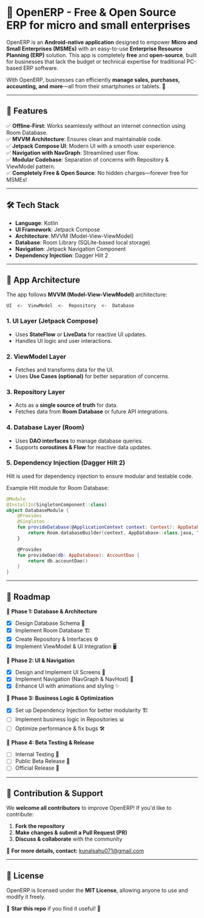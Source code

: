 # 📱 OpenERP - Free & Open Source ERP for micro and small enterprises

OpenERP is an **Android-native application** designed to empower **Micro and Small Enterprises (MSMEs)** with an easy-to-use **Enterprise Resource Planning (ERP)** solution. This app is completely **free** and **open-source**, built for businesses that lack the budget or technical expertise for traditional PC-based ERP software.

With OpenERP, businesses can efficiently **manage sales, purchases, accounting, and more**—all from their smartphones or tablets. 🚀

---

## 📌 Features
✅ **Offline-First**: Works seamlessly without an internet connection using Room Database.  
✅ **MVVM Architecture**: Ensures clean and maintainable code.  
✅ **Jetpack Compose UI**: Modern UI with a smooth user experience.  
✅ **Navigation with NavGraph**: Streamlined user flow.  
✅ **Modular Codebase**: Separation of concerns with Repository & ViewModel pattern.  
✅ **Completely Free & Open Source**: No hidden charges—forever free for MSMEs!  

---

## 🛠️ Tech Stack
- **Language**: Kotlin
- **UI Framework**: Jetpack Compose
- **Architecture**: MVVM (Model-View-ViewModel)
- **Database**: Room Library (SQLite-based local storage)
- **Navigation**: Jetpack Navigation Component
- **Dependency Injection**: Dagger Hilt 2

---

## 📂 App Architecture

The app follows **MVVM (Model-View-ViewModel)** architecture:
```
UI  <-  ViewModel  <-  Repository  <-  Database
```

### **1. UI Layer (Jetpack Compose)**
- Uses **StateFlow** or **LiveData** for reactive UI updates.
- Handles UI logic and user interactions.

### **2. ViewModel Layer**
- Fetches and transforms data for the UI.
- Uses **Use Cases (optional)** for better separation of concerns.

### **3. Repository Layer**
- Acts as a **single source of truth** for data.
- Fetches data from **Room Database** or future API integrations.

### **4. Database Layer (Room)**
- Uses **DAO interfaces** to manage database queries.
- Supports **coroutines & Flow** for reactive data updates.

### **5. Dependency Injection (Dagger Hilt 2)**
Hilt is used for dependency injection to ensure modular and testable code.

Example Hilt module for Room Database:
```kotlin
@Module
@InstallIn(SingletonComponent::class)
object DatabaseModule {
    @Provides
    @Singleton
    fun provideDatabase(@ApplicationContext context: Context): AppDatabase {
        return Room.databaseBuilder(context, AppDatabase::class.java, "openerp.db").build()
    }

    @Provides
    fun provideDao(db: AppDatabase): AccountDao {
        return db.accountDao()
    }
}
```

---

## 📅 Roadmap
🚀 **Phase 1: Database & Architecture**
- [x] Design Database Schema 📌
- [x] Implement Room Database 🏗️
- [x] Create Repository & Interfaces ⚙️
- [x] Implement ViewModel & UI Integration 🖥️

🚀 **Phase 2: UI & Navigation**
- [x] Design and Implement UI Screens 🎨
- [x] Implement Navigation (NavGraph & NavHost) 🔄
- [x] Enhance UI with animations and styling ✨

🚀 **Phase 3: Business Logic & Optimization**
- [x] Set up Dependency Injection for better modularity 🏗️
- [ ] Implement business logic in Repositories 📊
- [ ] Optimize performance & fix bugs 🛠️

🚀 **Phase 4: Beta Testing & Release**
- [ ] Internal Testing 🧪
- [ ] Public Beta Release 📱
- [ ] Official Release 🚀

---

## 🤝 Contribution & Support
We **welcome all contributors** to improve OpenERP! If you'd like to contribute:
1. **Fork the repository**
2. **Make changes & submit a Pull Request (PR)**
3. **Discuss & collaborate** with the community

📧 **For more details, contact:** [kunalsahu071@gmail.com](mailto:kunalsahu071@gmail.com)

---

## 📜 License
OpenERP is licensed under the **MIT License**, allowing anyone to use and modify it freely. 

🌟 **Star this repo** if you find it useful! 🚀




